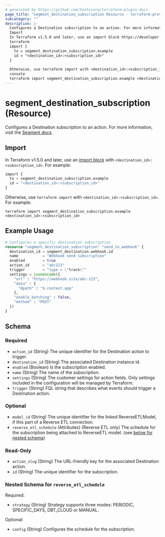 ```yaml
---
# generated by https://github.com/hashicorp/terraform-plugin-docs
page_title: "segment_destination_subscription Resource - terraform-provider-segment"
subcategory: ""
description: |-
  Configures a Destination subscription to an action. For more information, visit the Segment docs https://segment.com/docs/connections/destinations/actions/.
  Import
  In Terraform v1.5.0 and later, use an import block https://developer.hashicorp.com/terraform/language/import with <destination_id>:<subscription_id>. For example:
  terraform
  import {
    to = segment_destination_subscription.example
    id = "<destination_id>:<subscription_id>"
  }
  
  Otherwise, use terraform import with <destination_id>:<subscription_id>. For example:
  console
  terraform import segment_destination_subscription.example <destination_id>:<subscription_id>
---
```


# segment_destination_subscription (Resource)

Configures a Destination subscription to an action. For more information, visit the [Segment docs](https://segment.com/docs/connections/destinations/actions/).

## Import

In Terraform v1.5.0 and later, use an [import block](https://developer.hashicorp.com/terraform/language/import) with `<destination_id>:<subscription_id>`. For example:

```terraform
import {
  to = segment_destination_subscription.example
  id = "<destination_id>:<subscription_id>"
}
```

Otherwise, use `terraform import` with `<destination_id>:<subscription_id>`. For example:

```console
terraform import segment_destination_subscription.example <destination_id>:<subscription_id>
```

## Example Usage

```terraform
# Configures a specific destination subscription
resource "segment_destination_subscription" "send_to_webhook" {
  destination_id = segment_destination.webhook.id
  name           = "Webhook send subscription"
  enabled        = true
  action_id      = "abc123"
  trigger        = "type = \"track\""
  settings = jsonencode({
    "url" : "https://webhook.site/abc-123",
    "data" : {
      "@path" : "$.context.app"
    },
    "enable_batching" : false,
    "method" : "POST"
  })
}
```

<!-- schema generated by tfplugindocs -->
## Schema

### Required

- `action_id` (String) The unique identifier for the Destination action to trigger.
- `destination_id` (String) The associated Destination instance id.
- `enabled` (Boolean) Is the subscription enabled.
- `name` (String) The name of the subscription.
- `settings` (String) The customer settings for action fields. Only settings included in the configuration will be managed by Terraform.
- `trigger` (String) FQL string that describes what events should trigger a Destination action.

### Optional

- `model_id` (String) The unique identifier for the linked ReverseETLModel, if this part of a Reverse ETL connection.
- `reverse_etl_schedule` (Attributes) (Reverse ETL only) The schedule for the subscription being attached to ReverseETL model. (see [below for nested schema](#nestedatt--reverse_etl_schedule))

### Read-Only

- `action_slug` (String) The URL-friendly key for the associated Destination action.
- `id` (String) The unique identifier for the subscription.

<a id="nestedatt--reverse_etl_schedule"></a>
### Nested Schema for `reverse_etl_schedule`

Required:

- `strategy` (String) Strategy supports three modes: PERIODIC, SPECIFIC_DAYS, DBT_CLOUD or MANUAL.

Optional:

- `config` (String) Configures the schedule for the subscription.
